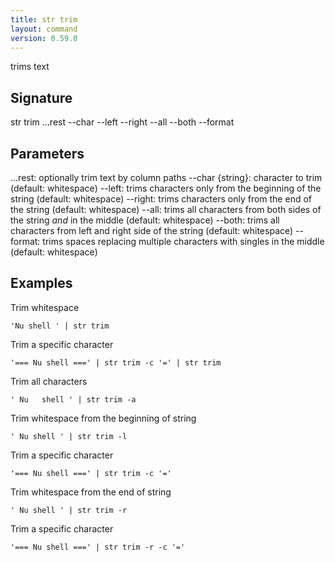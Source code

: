 ```yaml
---
title: str trim
layout: command
version: 0.59.0
---
```


trims text

## Signature

str trim ...rest --char --left --right --all --both --format

## Parameters

  ...rest: optionally trim text by column paths
  --char {string}: character to trim (default: whitespace)
  --left: trims characters only from the beginning of the string (default: whitespace)
  --right: trims characters only from the end of the string (default: whitespace)
  --all: trims all characters from both sides of the string *and* in the middle (default: whitespace)
  --both: trims all characters from left and right side of the string (default: whitespace)
  --format: trims spaces replacing multiple characters with singles in the middle (default: whitespace)

## Examples

Trim whitespace
```shell
'Nu shell ' | str trim
```

Trim a specific character
```shell
'=== Nu shell ===' | str trim -c '=' | str trim
```

Trim all characters
```shell
' Nu   shell ' | str trim -a
```

Trim whitespace from the beginning of string
```shell
' Nu shell ' | str trim -l
```

Trim a specific character
```shell
'=== Nu shell ===' | str trim -c '='
```

Trim whitespace from the end of string
```shell
' Nu shell ' | str trim -r
```

Trim a specific character
```shell
'=== Nu shell ===' | str trim -r -c '='
```

